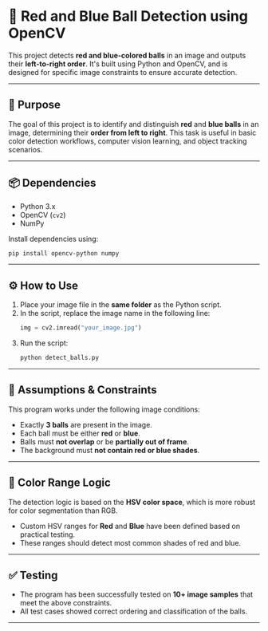 # 🎯 Red and Blue Ball Detection using OpenCV

This project detects **red and blue-colored balls** in an image and outputs their **left-to-right order**. It's built using Python and OpenCV, and is designed for specific image constraints to ensure accurate detection.

---

## 🧠 Purpose

The goal of this project is to identify and distinguish **red** and **blue balls** in an image, determining their **order from left to right**. This task is useful in basic color detection workflows, computer vision learning, and object tracking scenarios.

---

## 📦 Dependencies

- Python 3.x  
- OpenCV (`cv2`)  
- NumPy  

Install dependencies using:
```bash
pip install opencv-python numpy
```

---

## ⚙️ How to Use

1. Place your image file in the **same folder** as the Python script.
2. In the script, replace the image name in the following line:
   ```python
   img = cv2.imread("your_image.jpg")
   ```
3. Run the script:
   ```bash
   python detect_balls.py
   ```

---

## 📌 Assumptions & Constraints

This program works under the following image conditions:

- Exactly **3 balls** are present in the image.
- Each ball must be either **red** or **blue**.
- Balls must **not overlap** or be **partially out of frame**.
- The background must **not contain red or blue shades**.

---

## 🎨 Color Range Logic

The detection logic is based on the **HSV color space**, which is more robust for color segmentation than RGB.

- Custom HSV ranges for **Red** and **Blue** have been defined based on practical testing.
- These ranges should detect most common shades of red and blue.

---

## ✅ Testing

- The program has been successfully tested on **10+ image samples** that meet the above constraints.
- All test cases showed correct ordering and classification of the balls.

---
